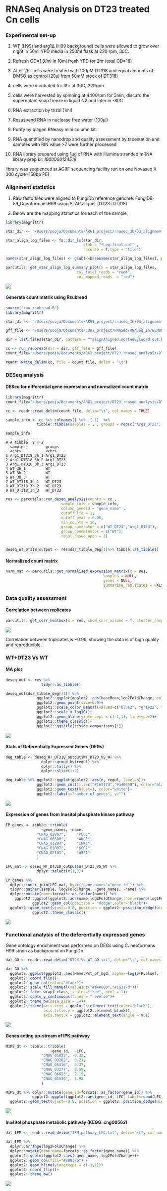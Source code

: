 # RNASeq Analysis on DT23 treated Cn cells

### Experimental set-up

1.  WT (H99) and arg1∆ (H99 background) cells were allowed to grow over
    night in 50ml YPD media in 250ml flask at 220 rpm, 30C.

2.  Refresh OD=1.8/ml in 10ml fresh YPD for 2hr (total OD=18)

3.  After 2hr cells were treated with 100µM DT318 and equal amounts of
    DMSO as control (20µl from 50mM stock of DT318)

4.  cells were incubated for 3hr at 30C, 220rpm

5.  cells were harvested by spinning at 4400rpm for 5min, discard the
    supernatant snap freeze in liquid N2 and later in -80C

6.  RNA extraction by trizol (1ml)

7.  Resuspend RNA in nuclease free water (100µl)

8.  Purify by qiagen RNeasy mini column kit.

9.  RNA quantified by nanodrop and quality assessment by tapestation and
    samples with RIN value \>7 were further processed

10. RNA library prepared using 1µg of RNA with illumina stranded mRNA
    library prep kit *1000000124518*

library was sequenced at AGRF sequencing facility run on one Novaseq X
300 cycle (150bp PE)

### Alignment statistics

1.  Raw fastq files were aligned to FungiDb reference genome:
    FungiDB-59_CneoformansH99 using STAR aligner (DT23=DT318)

2.  Below are the mapping statistics for each of the sample;

``` r
library(magrittr)

star_dir <- "/Users/pooja/Documents/ARG1_project/rnaseq_3h/03_alignment/for_DT318_paper/"

star_align_log_files <- fs::dir_ls(star_dir, 
                                   glob = "*Log.final.out" ,
                                   recurse = T,type = "file")

names(star_align_log_files) <- gsub(x=basename(star_align_log_files), pattern ="*_star_alignLog.final.out", replacement = "")

parcutils::get_star_align_log_summary_plot(x = star_align_log_files,
                                col_total_reads = "red4", 
                                col_mapped_reads  = "red") 
```

![](README_files/figure-commonmark/align_stats-1.png)

#### Generate count matrix using Rsubread

``` r
source("run_rsubread.R")
library(magrittr)

star_dir <- "/Users/pooja/Documents/ARG1_project/rnaseq_3h/03_alignment/for_DT318_paper"

gff_file <- "/Users/pooja/Documents/CDK7_project/RNASeq/RNASeq_1h/GENOME/FungiDB-59_CneoformansH99.gff"

dir = list.files(star_dir, pattern = "*alignAligned.sortedByCoord.out.bam$", full.names = TRUE)

cc <- run_rsubread(dir = dir, gff_file = gff_file)
count_file="/Users/pooja/Documents/ARG1_project/DT23_rnaseq_analysis/DT23_Vs_WT_3h_count_mat.txt"

readr::write_delim(cc, file = count_file, delim = "\t")
```

### DESeq analysis

#### DESeq for differential gene expression and normalized count matrix

``` r
library(magrittr)
count_file="/Users/pooja/Documents/ARG1_project/DT23_rnaseq_analysis/DT23_Vs_WT_3h_count_mat.txt"

cc <- readr::read_delim(count_file, delim="\t", col_names = TRUE) 

sample_info <- cc %>% colnames() %>% .[-1]  %>%
              tibble::tibble(samples = . , groups = rep(c("Arg1_DT23", "WT","WT_DT23") , each = 3)) 

sample_info
```

    # A tibble: 9 × 2
      samples         groups   
      <chr>           <chr>    
    1 Arg1_DT318_3h_1 Arg1_DT23
    2 Arg1_DT318_3h_2 Arg1_DT23
    3 Arg1_DT318_3h_3 Arg1_DT23
    4 WT_3h_1         WT       
    5 WT_3h_2         WT       
    6 WT_3h_3         WT       
    7 WT_DT318_3h_1   WT_DT23  
    8 WT_DT318_3h_2   WT_DT23  
    9 WT_DT318_3h_3   WT_DT23  

``` r
res <- parcutils::run_deseq_analysis(counts = cc ,
                         sample_info = sample_info,
                         column_geneid = "gene_name" ,
                         cutoff_lfc = 1,
                         cutoff_pval = 0.05,
                         min_counts = 10,
                         group_numerator = c("WT_DT23","Arg1_DT23"),
                         group_denominator = c("WT"),
                         regul_based_upon = 1)


deseq_WT_DT318_output <- res$dsr_tibble_deg[1]%>% tibble::as_tibble()
```

#### Normalized count matrix

``` r
norm_mat <- parcutils::get_normalised_expression_matrix(x = res, 
                                            samples = NULL,
                                            genes = NULL,
                                            summarise_replicates = FALSE)
```

### Data quality assessment

#### Correlation between replicates

``` r
parcutils::get_corr_heatbox(x = res, show_corr_values = T, cluster_samples = F, plot_type = "upper")
```

![](README_files/figure-commonmark/QC-1.png)

Correlation between triplicates is ~0.99, showing the data is of high
quality and reproducible.

### WT+DT23 Vs WT

#### MA plot

``` r
deseq_out <- res %>% 
                tidyr::as_tibble() 

deseq_out$dsr_tibble_deg[[1]] %>%
              ggplot2::ggplot(ggplot2::aes(baseMean,log2FoldChange, color=regul))+
              ggplot2::geom_point(size=0.9)+
              ggplot2::scale_color_manual(values=c("blue2", "gray22", "red2"))+
              ggplot2::scale_x_log10()+
              ggplot2::geom_hline(yintercept = c(-1,1), linetype=2)+
              ggplot2::theme_classic()+
              ggplot2::ggtitle(res$de_comparisons[1])
```

![](README_files/figure-commonmark/maplot-1.png)

#### Stats of Deferentially Expressed Genes (DEGs)

``` r
deg_table <- deseq_WT_DT318_output$WT_DT23_VS_WT %>% 
                dplyr::group_by(regul) %>% 
                dplyr::tally() %>%
                dplyr::slice(1:2)

deg_table %>% ggplot2::ggplot(ggplot2::aes(n, regul, label=n))+
              ggplot2::geom_col(fill=c("#16317d","#a40000"), color="black")+
              ggplot2::geom_text(hjust=1, color="white")+
              ggplot2::labs(x="number of genes", y="")
```

![](README_files/figure-commonmark/deg_stats-1.png)

#### Expression of genes from Inositol phosphate kinase pathway

``` r
IP_genes <- tibble::tribble(
                ~gene_names, ~name,
              "CNAG_02867",     "PLC1",
              "CNAG_06500",     "ARG1",
              "CNAG_01294",     "IPK1",
              "CNAG_02897",     "KCS1",
              "CNAG_02161",     "ASP1"
              )

LFC_mat <- deseq_WT_DT318_output$WT_DT23_VS_WT %>% 
              dplyr::select(c(1,3))

IP_genes %>% 
  dplyr::inner_join(LFC_mat, by=c("gene_names"="gene_id")) %>%
  tidyr::gather(sample, log2FoldChange, -gene_names, -name) %>% 
  dplyr::mutate(name=forcats::as_factor(name)) %>%
    ggplot2::ggplot(ggplot2::aes(name,log2FoldChange,label=round(log2FoldChange,2), fill=sample))+     
            ggplot2::geom_col(position = "dodge",color="black")+
  ggplot2::geom_text(vjust=-0.8, position = ggplot2::position_dodge(width = .9))+
            ggplot2::theme_classic()
```

![](README_files/figure-commonmark/Expression_IPK-1.png)

### Functional analysis of the deferentially expressed genes

Gene ontology enrichment was performed on DEGs using C. neoformans H99
strain as background on FungiDb.

``` r
dat_GO <- readr::read_delim("DT23_Vs_WT_GO.txt", delim="\t", col_names = TRUE) %>% dplyr::mutate(class=forcats::as_factor(class), Name=forcats::as_factor(Name))

dat_GO %>% 
  ggplot2::ggplot(ggplot2::aes(Name,Pct_of_bgd, alpha=-log10(Pvalue), fill=class))+
  ggplot2::coord_flip()+
  ggplot2::geom_col(color="black")+
  ggplot2::scale_fill_manual(values=c("#a40000","#16317d"))+
  ggplot2::facet_wrap(~class, scales="free", ncol = 1)+
  ggplot2::scale_y_continuous(trans = "reverse")+
  ggplot2::theme_bw(base_size = 14)+
  ggplot2::theme(axis.text = ggplot2::element_text(color="black"),
                 axis.title.y = ggplot2::element_blank(),
                 axis.text.x = ggplot2::element_text(angle = 90))
```

![](README_files/figure-commonmark/GO-1.png)

#### Genes acting up-stream of IPK pathway

``` r
MIPS_dt <- tibble::tribble(
                    ~gene_id,  ~LFC,
                "CNAG_01823", -0.32,
                "CNAG_03262",  0.21,
                "CNAG_05316",  0.37,
                "CNAG_03277",  0.59,
                "CNAG_06623",  2.15,
                "CNAG_01539",  1.93
                )

MIPS_dt %>% dplyr::mutate(gene_id=forcats::as_factor(gene_id)) %>%
            ggplot2::ggplot(ggplot2::aes(gene_id, LFC, label=round(LFC,2)))+ ggplot2::geom_col(fill="gold3", color="black")+
  ggplot2::geom_text(vjust=-0.8, position = ggplot2::position_dodge(width = .9))+ ggplot2::theme_bw()
```

![](README_files/figure-commonmark/IP_metabolism-1.png)

#### Inositol phosphate metabolic pathway (KEGG: cng00562)

``` r
dat_IPM <- readr::read_delim("IPM_pathway_LFC.txt", delim="\t", col_names = TRUE)

dat_IPM %>% 
  dplyr::arrange(log2FoldChange) %>%
  dplyr::mutate(gene_name=forcats::as_factor(gene_name)) %>%
  ggplot2::ggplot(ggplot2::aes( gene_name, log2FoldChange))+
  ggplot2::geom_col(fill="#8B8386") +
  ggplot2::geom_hline(yintercept = c(-1,1))+
  ggplot2::coord_flip()+
  ggplot2::theme_bw()
```

![](README_files/figure-commonmark/IPM-1.png)
